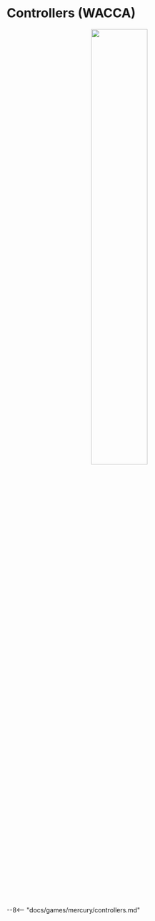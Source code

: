 # Controllers (WACCA)
<div style="text-align: center;">
    <img src="/img/wacca/wacca.png" width="50%">
</div>

--8<-- "docs/games/mercury/controllers.md"